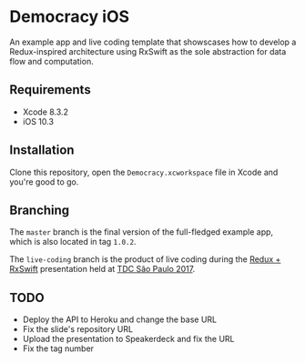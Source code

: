 # Democracy iOS

An example app and live coding template that showscases how to develop
a Redux-inspired architecture using RxSwift as the sole abstraction
for data flow and computation.

## Requirements

- Xcode 8.3.2
- iOS 10.3

## Installation

Clone this repository, open the `Democracy.xcworkspace` file in Xcode 
and you're good to go.

## Branching

The `master` branch is the final version of the full-fledged example
app, which is also located in tag `1.0.2`.

The `live-coding` branch is the product of live coding during the
[Redux + RxSwift](https://speakerdeck.com/redux-rxswift) presentation 
held at [TDC São Paulo 2017](thedevelopersconference.com.br/tdc/2017/saopaulo).

## TODO
- Deploy the API to Heroku and change the base URL
- Fix the slide's repository URL
- Upload the presentation to Speakerdeck and fix the URL
- Fix the tag number
